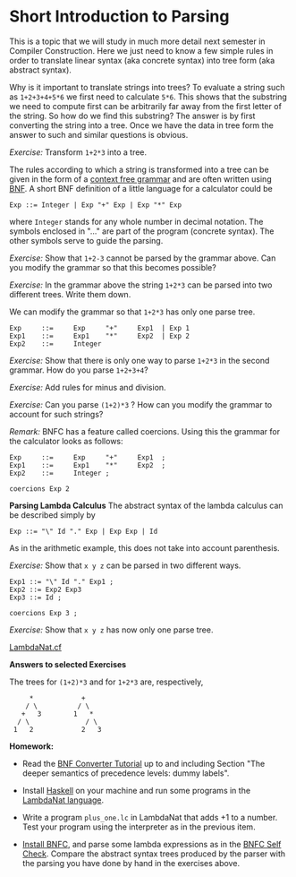 # Short Introduction to Parsing

This is a topic that we will study in much more detail next semester in Compiler Construction. 
Here we just need to know a few simple rules in order to translate linear syntax (aka concrete syntax) into tree form (aka abstract syntax).

Why is it important to translate strings into trees? To evaluate a string such as `1+2+3+4+5*6` we first need to calculate `5*6`. 
This shows that the substring we need to compute first
can be arbitrarily far away from the first letter of the string. So how do we find this substring? The answer is by first converting
the string into a tree. Once we have the data in tree form the answer to such and similar questions is obvious.

*Exercise:* Transform `1+2*3` into a tree. 
 
The rules according to which a string is transformed into a tree can be given in the form of a [context free grammar](https://en.wikipedia.org/wiki/Context-free_grammar) and are often written using [BNF](https://en.wikipedia.org/wiki/Backus%E2%80%93Naur_form). A short BNF definition of a little language for a calculator could be
 
    Exp ::= Integer | Exp "+" Exp | Exp "*" Exp
    
where `Integer` stands for any whole number in decimal notation. The symbols enclosed in "..." are part of the program (concrete syntax). The other symbols serve to guide the parsing.
 
*Exercise:* Show that `1+2-3` cannot be parsed by the grammar above. Can you modify the grammar so that this becomes possible?

*Exercise:* In the grammar above the string `1+2*3` can be parsed into two different trees. Write them down.
 
 We can modify the grammar so that `1+2*3` has only one parse tree.
 
    Exp     ::=     Exp     "+"     Exp1  | Exp 1
    Exp1    ::=     Exp1    "*"     Exp2  | Exp 2
    Exp2    ::=     Integer 

*Exercise:* Show that there is only one way to parse `1+2*3` in the second grammar. How do you parse `1+2+3+4`?

*Exercise:* Add rules for minus and division.

*Exercise:* Can you parse `(1+2)*3` ? How can you modify the grammar to account for such strings?

*Remark:* BNFC has a feature called coercions. Using this the grammar for the calculator looks as follows:

    Exp     ::=     Exp     "+"     Exp1  ;
    Exp1    ::=     Exp1    "*"     Exp2  ;
    Exp2    ::=     Integer ;
    
    coercions Exp 2

**Parsing Lambda Calculus** The abstract syntax of the lambda calculus can be described simply by

    Exp ::= "\" Id "." Exp | Exp Exp | Id 
    
 As in the arithmetic example, this does not take into account parenthesis. 
 
 *Exercise:* Show that `x y z` can be parsed in two different ways.
 
    Exp1 ::= "\" Id "." Exp1 ;
    Exp2 ::= Exp2 Exp3 
    Exp3 ::= Id ;

    coercions Exp 3 ;
    
 *Exercise:* Show that `x y z` has now only one parse tree.
 
 [LambdaNat.cf](https://github.com/alexhkurz/programming-languages-2019/blob/master/Lambda-Calculus/LambdaNat/grammar/LambdaNat.cf)
 
 **Answers to selected Exercises**
 
 The trees for `(1+2)*3`  and for `1+2*3` are, respectively,
 
         *            +
        / \          / \
       +   3        1   *
      / \              / \
     1   2            2   3
     
 
 **Homework:** 
 - Read the [BNF Converter Tutorial](http://bnfc.digitalgrammars.com/tutorial/bnfc-tutorial.html) up to and including Section "The deeper semantics of precedence levels: dummy labels".
  
 - Install [Haskell](https://www.haskell.org/) on your machine and run some programs in the [LambdaNat language](https://github.com/alexhkurz/programming-languages-2019/tree/master/Lambda-Calculus/LambdaNat). 
 
 - Write a program `plus_one.lc` in LambdaNat that adds +1 to a number. Test your program using the interpreter as in the previous item.
 
 - [Install BNFC](https://github.com/alexhkurz/programming-languages-2019/blob/master/BNFC-installation.md),  and parse some lambda expressions as in the [BNFC Self Check](https://github.com/alexhkurz/programming-languages-2019/blob/master/BNFC-example.md). Compare the abstract syntax trees produced by the parser with the parsing you have done by hand in the exercises above.

 
